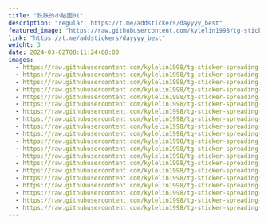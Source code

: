 ```yaml
---
title: "跌跌的小貼圖01"
description: "regular: https://t.me/addstickers/dayyyy_best"
featured_image: "https://raw.githubusercontent.com/kylelin1998/tg-sticker-spreading-worldwide-images/main/img/eefb0b65-7e81-4910-a5cc-b57a9afe83b5.jpg"
link: "https://t.me/addstickers/dayyyy_best"
weight: 3
date: 2024-03-02T08:11:24+08:00
images:
  - https://raw.githubusercontent.com/kylelin1998/tg-sticker-spreading-worldwide-images/main/img/eefb0b65-7e81-4910-a5cc-b57a9afe83b5.jpg
  - https://raw.githubusercontent.com/kylelin1998/tg-sticker-spreading-worldwide-images/main/img/248191ca-3cfd-465f-a5fc-048c7a35acf8.jpg
  - https://raw.githubusercontent.com/kylelin1998/tg-sticker-spreading-worldwide-images/main/img/90e96e44-a090-4314-97ac-9b74b1662cd6.jpg
  - https://raw.githubusercontent.com/kylelin1998/tg-sticker-spreading-worldwide-images/main/img/fb031ef9-d319-4ced-b5c4-d837328d4eb8.jpg
  - https://raw.githubusercontent.com/kylelin1998/tg-sticker-spreading-worldwide-images/main/img/77e2c5fb-8310-4c2e-9993-3acf5ea50295.jpg
  - https://raw.githubusercontent.com/kylelin1998/tg-sticker-spreading-worldwide-images/main/img/4d15e0c0-a4b5-4c12-b256-d374c4927114.jpg
  - https://raw.githubusercontent.com/kylelin1998/tg-sticker-spreading-worldwide-images/main/img/7ab0c1f7-88af-4517-89ce-1e9ad058640a.jpg
  - https://raw.githubusercontent.com/kylelin1998/tg-sticker-spreading-worldwide-images/main/img/73465591-0635-4990-9649-a77f2225987b.jpg
  - https://raw.githubusercontent.com/kylelin1998/tg-sticker-spreading-worldwide-images/main/img/5924004a-ea7f-4749-8c23-72ed3a4cddf5.jpg
  - https://raw.githubusercontent.com/kylelin1998/tg-sticker-spreading-worldwide-images/main/img/cc60e236-173a-46b5-ab49-25f8f75d5dd2.jpg
  - https://raw.githubusercontent.com/kylelin1998/tg-sticker-spreading-worldwide-images/main/img/47961fdc-464d-4a4b-939d-e925d2df9583.jpg
  - https://raw.githubusercontent.com/kylelin1998/tg-sticker-spreading-worldwide-images/main/img/cbaa5718-9f09-4086-9ccb-6f1b80f28eef.jpg
  - https://raw.githubusercontent.com/kylelin1998/tg-sticker-spreading-worldwide-images/main/img/debc630e-54e3-4ae7-8eb1-bdca49579648.jpg
  - https://raw.githubusercontent.com/kylelin1998/tg-sticker-spreading-worldwide-images/main/img/42d8d85a-7ce7-4ba1-8e8f-ae443b8575b7.jpg
  - https://raw.githubusercontent.com/kylelin1998/tg-sticker-spreading-worldwide-images/main/img/0be37f44-dedd-45c8-83d3-c87daf2fba91.jpg
  - https://raw.githubusercontent.com/kylelin1998/tg-sticker-spreading-worldwide-images/main/img/02655c42-f3d7-4c0b-80df-8538964b7b77.jpg
  - https://raw.githubusercontent.com/kylelin1998/tg-sticker-spreading-worldwide-images/main/img/92200c41-3859-4b91-845d-4afd3b11c3db.jpg
  - https://raw.githubusercontent.com/kylelin1998/tg-sticker-spreading-worldwide-images/main/img/2b6c92ed-ad18-4b23-8086-78f7242d83a5.jpg
  - https://raw.githubusercontent.com/kylelin1998/tg-sticker-spreading-worldwide-images/main/img/bc3083ea-605c-4f22-b825-4e2080d01de0.jpg
  - https://raw.githubusercontent.com/kylelin1998/tg-sticker-spreading-worldwide-images/main/img/eb66344d-fa34-47bc-ac4c-18b08b854209.jpg
---
```

